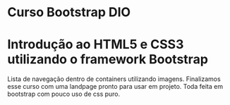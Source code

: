 # Curso Bootstrap DIO
# Introdução ao HTML5 e CSS3 utilizando o framework Bootstrap

Lista de navegação dentro de containers utilizando imagens.
Finalizamos esse curso com uma landpage pronto para usar em projeto.
Toda feita em bootstrap com pouco uso de css puro.
